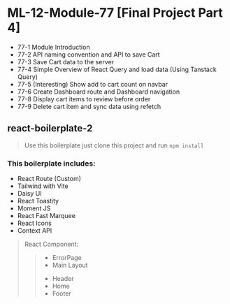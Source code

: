 # ML-12-Module-77 [Final Project Part 4]

* 77-1 Module Introduction
* 77-2 API naming convention and API to save Cart
* 77-3 Save Cart data to the server
* 77-4 Simple Overview of React Query and load data (Using Tanstack Query)
* 77-5 (Interesting) Show add to cart count on navbar 
* 77-6 Create Dashboard route and Dashboard navigation
* 77-8 Display cart items to review before order
* 77-9 Delete cart item and sync data using refetch 


## react-boilerplate-2

> Use this boilerplate just clone this project and run `npm install`

### This boilerplate includes:

* React Route (Custom)
* Tailwind with Vite
* Daisy UI
* React Toastity
* Moment JS
* React Fast Marquee
* React Icons
* Context API

> React Component:
>> - ErrorPage
>> - Main Layout
>> + Header
>> + Home
>> + Footer
